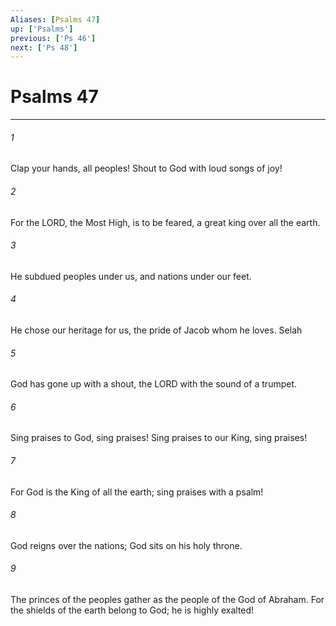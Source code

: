 ```yaml
---
Aliases: [Psalms 47]
up: ['Psalms']
previous: ['Ps 46']
next: ['Ps 48']
---
```

# Psalms 47
***



###### 1 
Clap your hands, all peoples! Shout to God with loud songs of joy! 

###### 2 
For the LORD, the Most High, is to be feared, a great king over all the earth. 

###### 3 
He subdued peoples under us, and nations under our feet. 

###### 4 
He chose our heritage for us, the pride of Jacob whom he loves. Selah 

###### 5 
God has gone up with a shout, the LORD with the sound of a trumpet. 

###### 6 
Sing praises to God, sing praises! Sing praises to our King, sing praises! 

###### 7 
For God is the King of all the earth; sing praises with a psalm! 

###### 8 
God reigns over the nations; God sits on his holy throne. 

###### 9 
The princes of the peoples gather as the people of the God of Abraham. For the shields of the earth belong to God; he is highly exalted!

